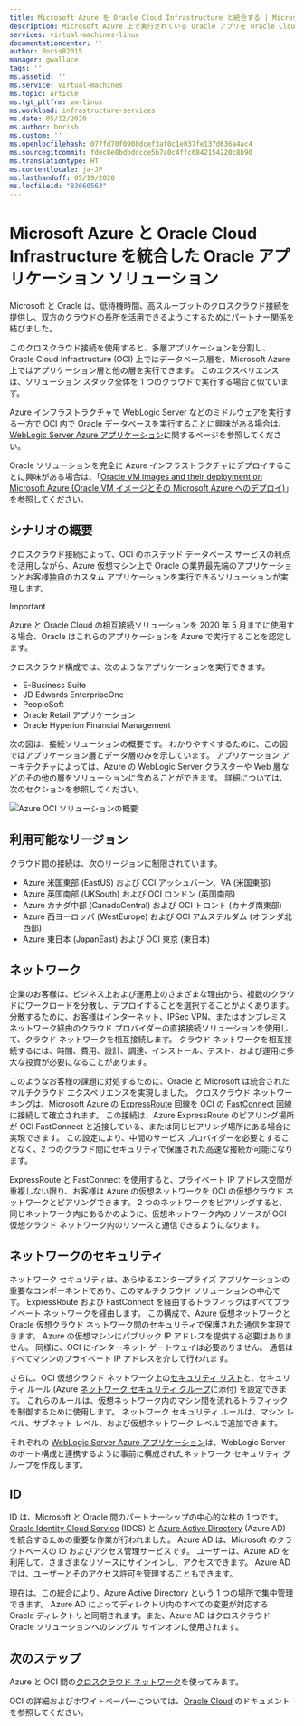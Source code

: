 ```yaml
---
title: Microsoft Azure を Oracle Cloud Infrastructure と統合する | Microsoft Docs
description: Microsoft Azure 上で実行されている Oracle アプリを Oracle Cloud Infrastructure (OCI) のデータベースと統合するソリューションについて説明します。
services: virtual-machines-linux
documentationcenter: ''
author: BorisB2015
manager: gwallace
tags: ''
ms.assetid: ''
ms.service: virtual-machines
ms.topic: article
ms.tgt_pltfrm: vm-linux
ms.workload: infrastructure-services
ms.date: 05/12/2020
ms.author: borisb
ms.custom: ''
ms.openlocfilehash: 077fd70f0908dcef3af0c1e037fe137d636a4ac4
ms.sourcegitcommit: fdec8e8bdbddcce5b7a0c4ffc6842154220c8b90
ms.translationtype: HT
ms.contentlocale: ja-JP
ms.lasthandoff: 05/19/2020
ms.locfileid: "83660563"
---
```

# <a name="oracle-application-solutions-integrating-microsoft-azure-and-oracle-cloud-infrastructure"></a>Microsoft Azure と Oracle Cloud Infrastructure を統合した Oracle アプリケーション ソリューション

Microsoft と Oracle は、低待機時間、高スループットのクロスクラウド接続を提供し、双方のクラウドの長所を活用できるようにするためにパートナー関係を結びました。 

このクロスクラウド接続を使用すると、多層アプリケーションを分割し、Oracle Cloud Infrastructure (OCI) 上ではデータベース層を、Microsoft Azure 上ではアプリケーション層と他の層を実行できます。 このエクスペリエンスは、ソリューション スタック全体を 1 つのクラウドで実行する場合と似ています。 

Azure インフラストラクチャで WebLogic Server などのミドルウェアを実行する一方で OCI 内で Oracle データベースを実行することに興味がある場合は、[WebLogic Server Azure アプリケーション](oracle-weblogic.md)に関するページを参照してください。

Oracle ソリューションを完全に Azure インフラストラクチャにデプロイすることに興味がある場合は、「[Oracle VM images and their deployment on Microsoft Azure (Oracle VM イメージとその Microsoft Azure へのデプロイ)](oracle-vm-solutions.md)」を参照してください。

## <a name="scenario-overview"></a>シナリオの概要

クロスクラウド接続によって、OCI のホステッド データベース サービスの利点を活用しながら、Azure 仮想マシン上で Oracle の業界最先端のアプリケーションとお客様独自のカスタム アプリケーションを実行できるソリューションが実現します。 

> [!IMPORTANT]
> Azure と Oracle Cloud の相互接続ソリューションを 2020 年 5 月までに使用する場合、Oracle はこれらのアプリケーションを Azure で実行することを認定します。

クロスクラウド構成では、次のようなアプリケーションを実行できます。

* E-Business Suite
* JD Edwards EnterpriseOne
* PeopleSoft
* Oracle Retail アプリケーション
* Oracle Hyperion Financial Management

次の図は、接続ソリューションの概要です。 わかりやすくするために、この図ではアプリケーション層とデータ層のみを示しています。 アプリケーション アーキテクチャによっては、Azure の WebLogic Server クラスターや Web 層などのその他の層をソリューションに含めることができます。 詳細については、次のセクションを参照してください。

![Azure OCI ソリューションの概要](media/oracle-oci-overview/crosscloud.png)

## <a name="region-availability"></a>利用可能なリージョン 

クラウド間の接続は、次のリージョンに制限されています。
* Azure 米国東部 (EastUS) および OCI アッシュバーン、VA (米国東部)
* Azure 英国南部 (UKSouth) および OCI ロンドン (英国南部)
* Azure カナダ中部 (CanadaCentral) および OCI トロント (カナダ南東部)
* Azure 西ヨーロッパ (WestEurope) および OCI アムステルダム (オランダ北西部)
* Azure 東日本 (JapanEast) および OCI 東京 (東日本)

## <a name="networking"></a>ネットワーク

企業のお客様は、ビジネス上および運用上のさまざまな理由から、複数のクラウドにワークロードを分散し、デプロイすることを選択することがよくあります。 分散するために、お客様はインターネット、IPSec VPN、またはオンプレミス ネットワーク経由のクラウド プロバイダーの直接接続ソリューションを使用して、クラウド ネットワークを相互接続します。 クラウド ネットワークを相互接続するには、時間、費用、設計、調達、インストール、テスト、および運用に多大な投資が必要になることがあります。 

このようなお客様の課題に対処するために、Oracle と Microsoft は統合されたマルチクラウド エクスペリエンスを実現しました。 クロスクラウド ネットワーキングは、Microsoft Azure の [ExpressRoute](../../../expressroute/expressroute-introduction.md) 回線を OCI の [FastConnect](https://docs.cloud.oracle.com/iaas/Content/Network/Concepts/fastconnectoverview.htm) 回線に接続して確立されます。 この接続は、Azure ExpressRoute のピアリング場所が OCI FastConnect と近接している、または同じピアリング場所にある場合に実現できます。 この設定により、中間のサービス プロバイダーを必要とすることなく、2 つのクラウド間にセキュリティで保護された高速な接続が可能になります。

ExpressRoute と FastConnect を使用すると、プライベート IP アドレス空間が重複しない限り、お客様は Azure の仮想ネットワークを OCI の仮想クラウド ネットワークとピアリングできます。 2 つのネットワークをピアリングすると、同じネットワーク内にあるかのように、仮想ネットワーク内のリソースが OCI 仮想クラウド ネットワーク内のリソースと通信できるようになります。

## <a name="network-security"></a>ネットワークのセキュリティ

ネットワーク セキュリティは、あらゆるエンタープライズ アプリケーションの重要なコンポーネントであり、このマルチクラウド ソリューションの中心です。 ExpressRoute および FastConnect を経由するトラフィックはすべてプライベート ネットワークを経由します。 この構成で、Azure 仮想ネットワークと Oracle 仮想クラウド ネットワーク間のセキュリティで保護された通信を実現できます。 Azure の仮想マシンにパブリック IP アドレスを提供する必要はありません。 同様に、OCI にインターネット ゲートウェイは必要ありません。 通信はすべてマシンのプライベート IP アドレスを介して行われます。

さらに、OCI 仮想クラウド ネットワーク上の[セキュリティ リスト](https://docs.cloud.oracle.com/iaas/Content/Network/Concepts/securitylists.htm)と、セキュリティ ルール (Azure [ネットワーク セキュリティ グループ](../../../virtual-network/security-overview.md)に添付) を設定できます。 これらのルールは、仮想ネットワーク内のマシン間を流れるトラフィックを制御するために使用します。 ネットワーク セキュリティ ルールは、マシン レベル、サブネット レベル、および仮想ネットワーク レベルで追加できます。

それぞれの [WebLogic Server Azure アプリケーション](oracle-weblogic.md)は、WebLogic Server のポート構成と連携するように事前に構成されたネットワーク セキュリティ グループを作成します。
 
## <a name="identity"></a>ID

ID は、Microsoft と Oracle 間のパートナーシップの中心的な柱の 1 つです。 [Oracle Identity Cloud Service](https://docs.oracle.com/en/cloud/paas/identity-cloud/index.html) (IDCS) と [Azure Active Directory](../../../active-directory/index.yml) (Azure AD) を統合するための重要な作業が行われました。 Azure AD は、Microsoft のクラウドベースの ID およびアクセス管理サービスです。 ユーザーは、Azure AD を利用して、さまざまなリソースにサインインし、アクセスできます。 Azure AD では、ユーザーとそのアクセス許可を管理することもできます。

現在は、この統合により、Azure Active Directory という 1 つの場所で集中管理できます。 Azure AD によってディレクトリ内のすべての変更が対応する Oracle ディレクトリと同期されます。また、Azure AD はクロスクラウド Oracle ソリューションへのシングル サインオンに使用されます。

## <a name="next-steps"></a>次のステップ

Azure と OCI 間の[クロスクラウド ネットワーク](configure-azure-oci-networking.md)を使ってみます。 

OCI の詳細およびホワイトペーパーについては、[Oracle Cloud](https://docs.cloud.oracle.com/iaas/Content/home.htm) のドキュメントを参照してください。
